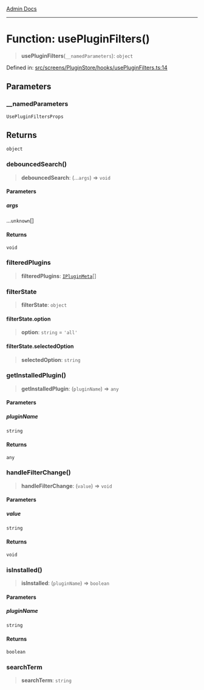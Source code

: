 [Admin Docs](/)

***

# Function: usePluginFilters()

> **usePluginFilters**(`__namedParameters`): `object`

Defined in: [src/screens/PluginStore/hooks/usePluginFilters.ts:14](https://github.com/PalisadoesFoundation/talawa-admin/blob/main/src/screens/PluginStore/hooks/usePluginFilters.ts#L14)

## Parameters

### \_\_namedParameters

`UsePluginFiltersProps`

## Returns

`object`

### debouncedSearch()

> **debouncedSearch**: (...`args`) => `void`

#### Parameters

##### args

...`unknown`[]

#### Returns

`void`

### filteredPlugins

> **filteredPlugins**: [`IPluginMeta`](../../../../../plugin/types/interfaces/IPluginMeta.md)[]

### filterState

> **filterState**: `object`

#### filterState.option

> **option**: `string` = `'all'`

#### filterState.selectedOption

> **selectedOption**: `string`

### getInstalledPlugin()

> **getInstalledPlugin**: (`pluginName`) => `any`

#### Parameters

##### pluginName

`string`

#### Returns

`any`

### handleFilterChange()

> **handleFilterChange**: (`value`) => `void`

#### Parameters

##### value

`string`

#### Returns

`void`

### isInstalled()

> **isInstalled**: (`pluginName`) => `boolean`

#### Parameters

##### pluginName

`string`

#### Returns

`boolean`

### searchTerm

> **searchTerm**: `string`
